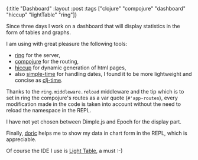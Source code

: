 {:title "Dashboard"
 :layout :post
 :tags  ["clojure" "compojure" "dashboard" "hiccup" "lightTable" "ring"]}

Since three days I work on a dashboard that
will display statistics in the form of tables and graphs.

I am using with great pleasure the following tools:

* [ring][1] for the server,
* [compojure][2] for the  routing,
* [hiccup][3] for dynamic generation of html pages,
* also [simple-time][4] for handling dates,
  I found it to be more lightweight and concise as
  [clj-time][5].

Thanks to the `ring.middleware.reload` middleware and the tip
which is to set in ring the compojure's routes as a var quote (`#'app-routes`),
every modification made in the code is taken into account
without the need to reload the namespace in the REPL.

I have not yet chosen between Dimple.js and Epoch
for the display part.

Finally, [doric][6] helps me to show my data in chart form in
the REPL, which is appreciable.

Of course the IDE I use is [Light Table][7], a must :-)

[1]: https://github.com/ring-clojure/ring|target=_blank
[2]: https://github.com/weavejester/compojure|target=_blank
[3]: https://github.com/weavejester/hiccup|target=_blank
[4]: https://github.com/mbossenbroek/simple-time|target=_blank
[5]: https://github.com/clj-time/clj-time|target=_blank
[6]: https://github.com/joegallo/doric|target=_blank
[7]: http://lighttable.com/|target=_blank
